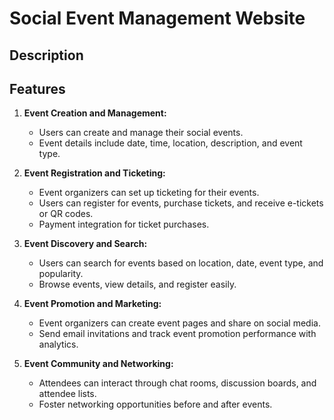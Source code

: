 # Social Event Management Website

## Description


## Features

1. **Event Creation and Management:**
   - Users can create and manage their social events.
   - Event details include date, time, location, description, and event type.

2. **Event Registration and Ticketing:**
   - Event organizers can set up ticketing for their events.
   - Users can register for events, purchase tickets, and receive e-tickets or QR codes.
   - Payment integration for ticket purchases.

3. **Event Discovery and Search:**
   - Users can search for events based on location, date, event type, and popularity.
   - Browse events, view details, and register easily.

4. **Event Promotion and Marketing:**
   - Event organizers can create event pages and share on social media.
   - Send email invitations and track event promotion performance with analytics.

5. **Event Community and Networking:**
   - Attendees can interact through chat rooms, discussion boards, and attendee lists.
   - Foster networking opportunities before and after events.

